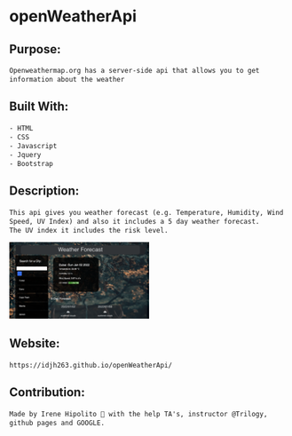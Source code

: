 # openWeatherApi
## Purpose:
    Openweathermap.org has a server-side api that allows you to get information about the weather 

## Built With:
    - HTML
    - CSS 
    - Javascript 
    - Jquery 
    - Bootstrap
    

## Description: 

    This api gives you weather forecast (e.g. Temperature, Humidity, Wind Speed, UV Index) and also it includes a 5 day weather forecast.
    The UV index it includes the risk level. 
    
<img src="assets/images/api_screenshot.png" width="50%">

    

## Website:

    https://idjh263.github.io/openWeatherApi/
## Contribution: 

    Made by Irene Hipolito 🤪 with the help TA's, instructor @Trilogy, github pages and GOOGLE. 


